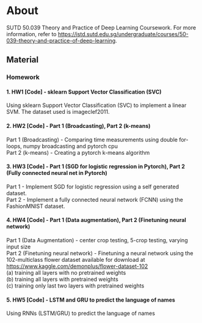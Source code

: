 # About
SUTD 50.039 Theory and Practice of Deep Learning Coursework. For more information, refer to https://istd.sutd.edu.sg/undergraduate/courses/50-039-theory-and-practice-of-deep-learning.

## Material
### Homework
#### 1. HW1 [Code] - sklearn Support Vector Classification (SVC)
Using sklearn Support Vector Classification (SVC) to implement a linear SVM. The dataset used is imageclef2011.

#### 2. HW2 [Code] - Part 1 (Broadcasting), Part 2 (k-means)
Part 1 (Broadcasting) -  Comparing time measurements using double for-loops, numpy broadcasting and pytorch cpu  
Part 2 (k-means) - Creating a pytorch k-means algorithm  

#### 3. HW3 [Code] - Part 1 (SGD for logistic regression in Pytorch), Part 2 (Fully connected neural net in Pytorch)  
Part 1 - Implement SGD for logistic regression using a self generated dataset.  
Part 2 - Implement a fully connected neural network (FCNN) using the FashionMNIST dataset.  

#### 4. HW4 [Code] - Part 1 (Data augmentation), Part 2 (Finetuning neural network)  
Part 1 (Data Augmentation) - center crop testing, 5-crop testing, varying input size  
Part 2 (Finetuning neural network) - Finetuning a neural network using the 102-multiclass flower dataset available for download at https://www.kaggle.com/demonplus/flower-dataset-102  
(a) training all layers with no pretrained weights  
(b) training all layers with pretrained weights  
(c) training only last two layers with pretrained weights  

#### 5. HW5 [Code] - LSTM and GRU to predict the language of names  
Using RNNs (LSTM/GRU) to predict the language of names  
